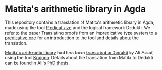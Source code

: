 # Matita's arithmetic library in Agda

This repository contains a translation of Matita's arithmetic library in Agda, made using the tool [Predicativize](https://github.com/Deducteam/predicativize) and the logical framework Dedukti. We refer to the paper [Translating proofs from an impredicative type system to a predicative one](https://github.com/thiagofelicissimo/my-files/blob/master/predicativize.pdf?raw=true) for an introduction to the tool and details about the translation.

[Matita's arithmetic library](https://github.com/LPCIC/matita/tree/master/matita/matita/lib/arithmetics) had first been [translated to Dedukti](https://github.com/Deducteam/Deducteam.github.io/blob/master/data/libraries/matita.tar.gz) by Ali Assaf, using the tool [Krajono](https://github.com/Deducteam/Krajono). Details about the translation from Matita to Dedukti can be found in [Ali's PhD thesis](https://pastel.archives-ouvertes.fr/tel-01235303v4).


